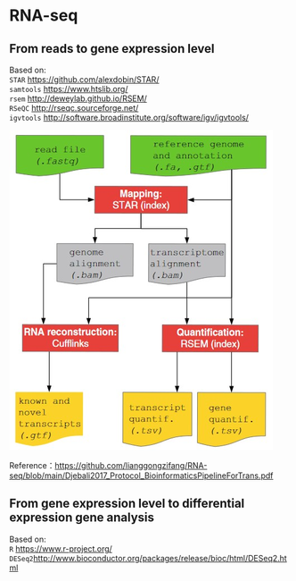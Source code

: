 # RNA-seq

## From reads to gene expression level
Based on:  
`STAR` https://github.com/alexdobin/STAR/  
`samtools` https://www.htslib.org/  
`rsem` http://deweylab.github.io/RSEM/  
`RSeQC` http://rseqc.sourceforge.net/  
`igvtools` http://software.broadinstitute.org/software/igv/igvtools/  

  
![image](https://github.com/lianggongzifang/RNA-seq/blob/main/RNA-seq.jpg)  
  
Reference：https://github.com/lianggongzifang/RNA-seq/blob/main/Djebali2017_Protocol_BioinformaticsPipelineForTrans.pdf  
  
## From gene expression level to differential expression gene analysis
Based on:  
`R` https://www.r-project.org/  
`DESeq2`http://www.bioconductor.org/packages/release/bioc/html/DESeq2.html 

